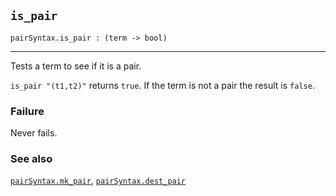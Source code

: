 ## `is_pair`

``` hol4
pairSyntax.is_pair : (term -> bool)
```

------------------------------------------------------------------------

Tests a term to see if it is a pair.

`is_pair "(t1,t2)"` returns `true`. If the term is not a pair the result
is `false`.

### Failure

Never fails.

### See also

[`pairSyntax.mk_pair`](#pairSyntax.mk_pair),
[`pairSyntax.dest_pair`](#pairSyntax.dest_pair)
